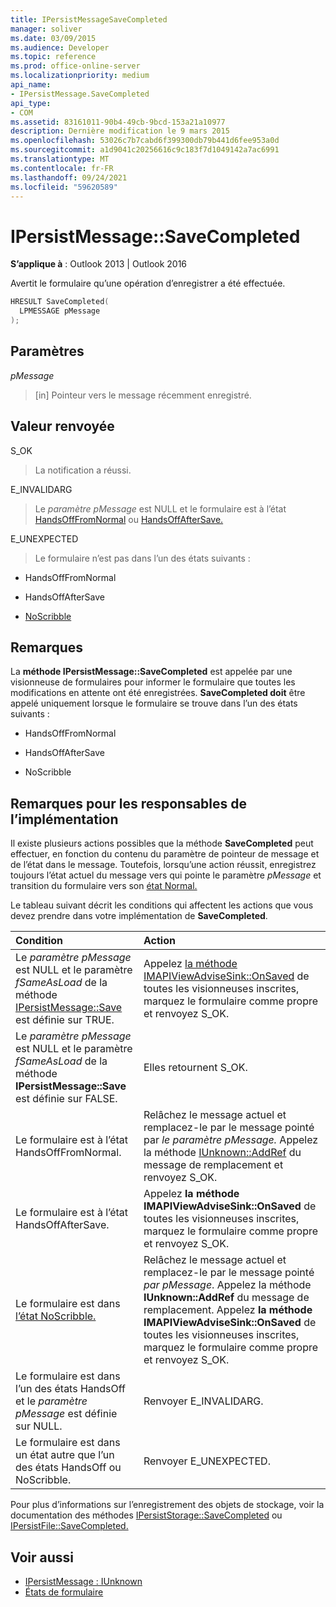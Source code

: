 ```yaml
---
title: IPersistMessageSaveCompleted
manager: soliver
ms.date: 03/09/2015
ms.audience: Developer
ms.topic: reference
ms.prod: office-online-server
ms.localizationpriority: medium
api_name:
- IPersistMessage.SaveCompleted
api_type:
- COM
ms.assetid: 83161011-90b4-49cb-9bcd-153a21a10977
description: Dernière modification le 9 mars 2015
ms.openlocfilehash: 53026c7b7cabd6f399300db79b441d6fee953a0d
ms.sourcegitcommit: a1d9041c20256616c9c183f7d1049142a7ac6991
ms.translationtype: MT
ms.contentlocale: fr-FR
ms.lasthandoff: 09/24/2021
ms.locfileid: "59620589"
---
```

# <a name="ipersistmessagesavecompleted"></a>IPersistMessage::SaveCompleted

**S’applique à** : Outlook 2013 | Outlook 2016 
  
Avertit le formulaire qu’une opération d’enregistrer a été effectuée. 
  
```cpp
HRESULT SaveCompleted(
  LPMESSAGE pMessage
);
```

## <a name="parameters"></a>Paramètres

_pMessage_
  
> [in] Pointeur vers le message récemment enregistré.
    
## <a name="return-value"></a>Valeur renvoyée

S_OK 
  
> La notification a réussi.
    
E_INVALIDARG 
  
> Le _paramètre pMessage_ est NULL et le formulaire est à l’état [HandsOffFromNormal](handsofffromnormal-state.md) ou [HandsOffAfterSave.](handsoffaftersave-state.md) 
    
E_UNEXPECTED 
  
> Le formulaire n’est pas dans l’un des états suivants :
    
   - HandsOffFromNormal
    
   - HandsOffAfterSave
    
   - [NoScribble](noscribble-state.md)
    
## <a name="remarks"></a>Remarques

La **méthode IPersistMessage::SaveCompleted** est appelée par une visionneuse de formulaires pour informer le formulaire que toutes les modifications en attente ont été enregistrées. **SaveCompleted doit** être appelé uniquement lorsque le formulaire se trouve dans l’un des états suivants : 
  
- HandsOffFromNormal
    
- HandsOffAfterSave
    
- NoScribble
    
## <a name="notes-to-implementers"></a>Remarques pour les responsables de l’implémentation

Il existe plusieurs actions possibles que la méthode **SaveCompleted** peut effectuer, en fonction du contenu du paramètre de pointeur de message et de l’état dans le message. Toutefois, lorsqu’une action réussit, enregistrez toujours l’état actuel du message vers qui pointe le paramètre _pMessage_ et transition du formulaire vers son [état Normal.](normal-state.md) 
  
Le tableau suivant décrit les conditions qui affectent les actions que vous devez prendre dans votre implémentation de **SaveCompleted**.
  
|**Condition**|**Action**|
|:-----|:-----|
|Le  _paramètre pMessage_ est NULL et le paramètre  _fSameAsLoad_ de la méthode [IPersistMessage::Save](ipersistmessage-save.md) est définie sur TRUE.  <br/> |Appelez [la méthode IMAPIViewAdviseSink::OnSaved](imapiviewadvisesink-onsaved.md) de toutes les visionneuses inscrites, marquez le formulaire comme propre et renvoyez S_OK.  <br/> |
|Le  _paramètre pMessage_ est NULL et le paramètre  _fSameAsLoad_ de la méthode **IPersistMessage::Save** est définie sur FALSE.  <br/> |Elles retournent S_OK.  <br/> |
|Le formulaire est à l’état HandsOffFromNormal.  <br/> |Relâchez le message actuel et remplacez-le par le message pointé par _le paramètre pMessage._ Appelez la méthode [IUnknown::AddRef](https://msdn.microsoft.com/library/b4316efd-73d4-4995-b898-8025a316ba63%28Office.15%29.aspx) du message de remplacement et renvoyez S_OK.  <br/> |
|Le formulaire est à l’état HandsOffAfterSave.  <br/> |Appelez **la méthode IMAPIViewAdviseSink::OnSaved** de toutes les visionneuses inscrites, marquez le formulaire comme propre et renvoyez S_OK.  <br/> |
|Le formulaire est dans [l’état NoScribble.](noscribble-state.md)  <br/> |Relâchez le message actuel et remplacez-le par le message pointé  _par pMessage_. Appelez la méthode **IUnknown::AddRef** du message de remplacement. Appelez **la méthode IMAPIViewAdviseSink::OnSaved** de toutes les visionneuses inscrites, marquez le formulaire comme propre et renvoyez S_OK.  <br/> |
|Le formulaire est dans l’un des états HandsOff et le  _paramètre pMessage_ est définie sur NULL.  <br/> |Renvoyer E_INVALIDARG.  <br/> |
|Le formulaire est dans un état autre que l’un des états HandsOff ou NoScribble.  <br/> |Renvoyer E_UNEXPECTED.  <br/> |
   
Pour plus d’informations sur l’enregistrement des objets de stockage, voir la documentation des méthodes [IPersistStorage::SaveCompleted](https://docs.microsoft.com/windows/desktop/api/objidl/nf-objidl-ipersiststorage-savecompleted) ou [IPersistFile::SaveCompleted.](https://docs.microsoft.com/windows/desktop/api/objidl/nf-objidl-ipersistfile-savecompleted) 
  
## <a name="see-also"></a>Voir aussi

- [IPersistMessage : IUnknown](ipersistmessageiunknown.md)
- [États de formulaire](form-states.md)
